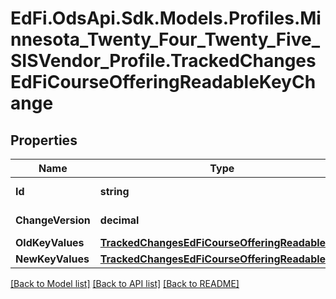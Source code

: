 # EdFi.OdsApi.Sdk.Models.Profiles.Minnesota_Twenty_Four_Twenty_Five_SISVendor_Profile.TrackedChangesEdFiCourseOfferingReadableKeyChange

## Properties

Name | Type | Description | Notes
------------ | ------------- | ------------- | -------------
**Id** | **string** | Resource identifier | [optional] 
**ChangeVersion** | **decimal** | Change version | [optional] 
**OldKeyValues** | [**TrackedChangesEdFiCourseOfferingReadableKey**](TrackedChangesEdFiCourseOfferingReadableKey.md) |  | [optional] 
**NewKeyValues** | [**TrackedChangesEdFiCourseOfferingReadableKey**](TrackedChangesEdFiCourseOfferingReadableKey.md) |  | [optional] 

[[Back to Model list]](../README.md#documentation-for-models) [[Back to API list]](../README.md#documentation-for-api-endpoints) [[Back to README]](../README.md)

